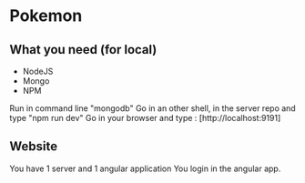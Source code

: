 # Pokemon

## What you need (for local)
- NodeJS
- Mongo
- NPM

Run in command line "mongodb"
Go in an other shell, in the server repo and type "npm run dev"
Go in your browser and type : [http://localhost:9191]

## Website
You have 1 server and 1 angular application
You login in the angular app.
